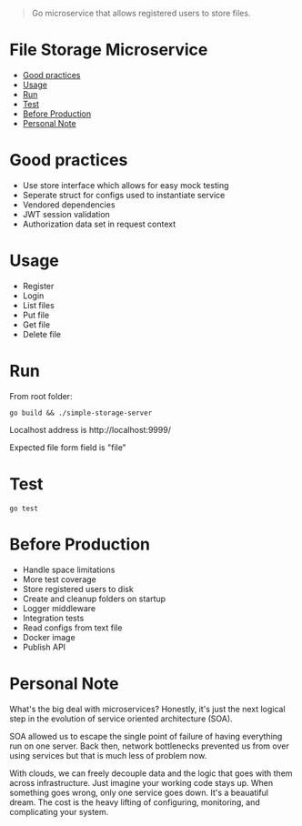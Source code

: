 >Go microservice that allows registered users to store files.

# File Storage Microservice

   * [Good practices](#good-practices)
   * [Usage](#usage)
   * [Run](#run)
   * [Test](#test)
   * [Before Production](#before-production)
   * [Personal Note](#personal-note)
  
# Good practices
- Use store interface which allows for easy mock testing
- Seperate struct for configs used to instantiate service
- Vendored dependencies
- JWT session validation
- Authorization data set in request context

# Usage
- Register
- Login
- List files
- Put file
- Get file
- Delete file

# Run
From root folder:
```
go build && ./simple-storage-server
```
Localhost address is http://localhost:9999/

Expected file form field is "file"

# Test
```
go test
```

# Before Production
- Handle space limitations
- More test coverage
- Store registered users to disk
- Create and cleanup folders on startup
- Logger middleware
- Integration tests
- Read configs from text file
- Docker image
- Publish API

# Personal Note
What's the big deal with microservices? Honestly, it's just the next logical step in the evolution of service oriented architecture (SOA).

SOA allowed us to escape the single point of failure of having everything run on one server. Back then, network bottlenecks prevented us from over using services but that is much less of problem now.

With clouds, we can freely decouple data and the logic that goes with them across infrastructure. Just imagine your working code stays up. When something goes wrong, only one service goes down. It's a beauatiful dream. The cost is the heavy lifting of configuring, monitoring, and complicating your system.